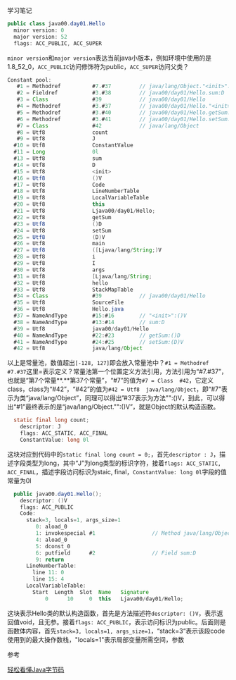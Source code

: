 学习笔记

```java
public class java00.day01.Hello
  minor version: 0
  major version: 52						  
  flags: ACC_PUBLIC, ACC_SUPER
```

`minor version`和`major version`表达当前java小版本，例如环境中使用的是1.8_52_0，`ACC_PUBLIC`访问修饰符为public，`ACC_SUPER`访问父类？

```java
Constant pool:
   #1 = Methodref          #7.#37         // java/lang/Object."<init>":()V
   #2 = Fieldref           #3.#38         // java00/day01/Hello.sum:D
   #3 = Class              #39            // java00/day01/Hello
   #4 = Methodref          #3.#37         // java00/day01/Hello."<init>":()V
   #5 = Methodref          #3.#40         // java00/day01/Hello.getSum:()D
   #6 = Methodref          #3.#41         // java00/day01/Hello.setSum:(D)V
   #7 = Class              #42            // java/lang/Object
   #8 = Utf8               count
   #9 = Utf8               J
  #10 = Utf8               ConstantValue
  #11 = Long               0l
  #13 = Utf8               sum
  #14 = Utf8               D
  #15 = Utf8               <init>
  #16 = Utf8               ()V
  #17 = Utf8               Code
  #18 = Utf8               LineNumberTable
  #19 = Utf8               LocalVariableTable
  #20 = Utf8               this
  #21 = Utf8               Ljava00/day01/Hello;
  #22 = Utf8               getSum
  #23 = Utf8               ()D
  #24 = Utf8               setSum
  #25 = Utf8               (D)V
  #26 = Utf8               main
  #27 = Utf8               ([Ljava/lang/String;)V
  #28 = Utf8               i
  #29 = Utf8               I
  #30 = Utf8               args
  #31 = Utf8               [Ljava/lang/String;
  #32 = Utf8               hello
  #33 = Utf8               StackMapTable
  #34 = Class              #39            // java00/day01/Hello
  #35 = Utf8               SourceFile
  #36 = Utf8               Hello.java
  #37 = NameAndType        #15:#16        // "<init>":()V
  #38 = NameAndType        #13:#14        // sum:D
  #39 = Utf8               java00/day01/Hello
  #40 = NameAndType        #22:#23        // getSum:()D
  #41 = NameAndType        #24:#25        // setSum:(D)V
  #42 = Utf8               java/lang/Object
```

以上是常量池，数值超出`[-128, 127]`即会放入常量池中？`#1 = Methodref  #7.#37`这里=表示定义？常量池第一个位置定义方法引用，方法引用为“#7.#37”，也就是“第7个常量**.**第37个常量”，“#7”的值为`#7 = Class  #42`，它定义class，class为“#42”，“#42”的值为`#42 = Utf8  java/lang/Object`，即“#7”表示为类“java/lang/Object”，同理可以得出”#37表示为方法"<init>":()V，到此，可以得出“#1”最终表示的是“java/lang/Object."<init>":()V”，就是Object的默认构造函数。

```java
  static final long count;
    descriptor: J
    flags: ACC_STATIC, ACC_FINAL
    ConstantValue: long 0l
```

这块对应到代码中的`static final long count = 0;`，首先`descriptor : J`，描述字段类型为long，其中“J”为long类型的标识字符，接着`flags: ACC_STATIC, ACC_FINAL`，描述字段访问标识为staic, final，`ConstantValue: long 0l`字段的值常量为0l

```java
  public java00.day01.Hello();
    descriptor: ()V
    flags: ACC_PUBLIC
    Code:
      stack=3, locals=1, args_size=1
         0: aload_0
         1: invokespecial #1                  // Method java/lang/Object."<init>":()V
         4: aload_0
         5: dconst_0
         6: putfield      #2                  // Field sum:D
         9: return
      LineNumberTable:
        line 11: 0
        line 15: 4
      LocalVariableTable:
        Start  Length  Slot  Name   Signature
            0      10     0  this   Ljava00/day01/Hello;
```

这块表示Hello类的默认构造函数，首先是方法描述符`descriptor: ()V`，表示返回值void，且无参。接着`flags: ACC_PUBLIC`，表示访问标识为public。后面则是函数体内容，首先`stack=3, locals=1, args_size=1`，“stack=3“表示该段code使用到的最大操作数栈，"locals=1"表示局部变量所需空间，参数



参考

[轻松看懂Java字节码](https://juejin.im/post/6844903588716609543)

